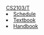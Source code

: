 <navbar placement="top" type="default">
    <a slot="brand" href="index.html" title="Home" class="navbar-brand">CS2103/T</a>
    <li><a href="{{baseUrl}}/index.html">Schedule</a></li>
    <li><a href="{{baseUrl}}/book/index.html">Textbook</a></li>
    <li><a href="{{baseUrl}}/handbook/handbook.html">Handbook</a></li>
</navbar>
